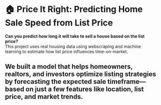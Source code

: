# 🏠 Price It Right: Predicting Home Sale Speed from List Price

**Can you predict how long it will take to sell a house based on the list price?**  
This project uses real housing data using webscraping and machine learning to estimate how list price influences time-on-market.

We built a model that helps homeowners, realtors, and investors optimize listing strategies by forecasting the expected sale timeframe—based on just a few features like location, list price, and market trends.
---

